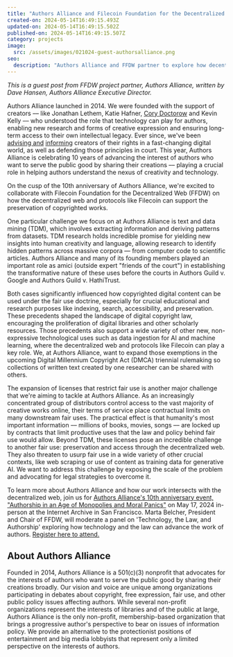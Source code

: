 ```yaml
---
title: "Authors Alliance and Filecoin Foundation for the Decentralized Web: Supporting Public Interest Authors with Decentralized Tools"
created-on: 2024-05-14T16:49:15.493Z
updated-on: 2024-05-14T16:49:15.502Z
published-on: 2024-05-14T16:49:15.507Z
category: projects
image:
  src: /assets/images/021024-guest-authorsalliance.png
seo:
  description: "Authors Alliance and FFDW partner to explore how decentralized web technologies can support public interest authors, copyright preservation, and text mining research."
---
```


*This is a guest post from FFDW project partner, Authors Alliance, written by Dave Hansen, Authors Alliance Executive Director.* 

Authors Alliance launched in 2014. We were founded with the support of creators –– like Jonathan Lethem, Katie Hafner, [Cory Doctorow](https://boingboing.net/2014/05/14/authors-alliance-new-writers.html) and Kevin Kelly –– who understood the role that technology can play for authors, enabling new research and forms of creative expression and ensuring long-term access to their own intellectual legacy. Ever since, we've been [advising and](https://www.authorsalliance.org/resources/rights-reversion-portal/) [informing](https://www.authorsalliance.org/resources/fair-use/) creators of their rights in a fast-changing digital world, as well as defending those principles in court. This year, Authors Alliance is celebrating 10 years of advancing the interest of authors who want to serve the public good by sharing their creations –– playing a crucial role in helping authors understand the nexus of creativity and technology.

On the cusp of the 10th anniversary of Authors Alliance, we're excited to collaborate with Filecoin Foundation for the Decentralized Web (FFDW) on how the decentralized web and protocols like Filecoin can support the preservation of copyrighted works. 

One particular challenge we focus on at Authors Alliance is text and data mining (TDM), which involves extracting information and deriving patterns from datasets. TDM research holds incredible promise for yielding new insights into human creativity and language, allowing research to identify hidden patterns across massive corpora –– from computer code to scientific articles. Authors Alliance and many of its founding members played an important role as amici (outside expert "friends of the court") in establishing the transformative nature of these uses before the courts in Authors Guild v. Google and Authors Guild v. HathiTrust. 

Both cases significantly influenced how copyrighted digital content can be used under the fair use doctrine, especially for crucial educational and research purposes like indexing, search, accessibility, and preservation. These precedents shaped the landscape of digital copyright law, encouraging the proliferation of digital libraries and other scholarly resources. Those precedents also support a wide variety of other new, non-expressive technological uses such as data ingestion for AI and machine learning, where the decentralized web and protocols like Filecoin can play a key role. We, at Authors Alliance, want to expand those exemptions in the upcoming Digital Millennium Copyright Act (DMCA) triennial rulemaking so collections of written text created by one researcher can be shared with others. 

The expansion of licenses that restrict fair use is another major challenge that we're aiming to tackle at Authors Alliance. As an increasingly concentrated group of distributors control access to the vast majority of creative works online, their terms of service place contractual limits on many downstream fair uses. The practical effect is that humanity's most important information –– millions of books, movies, songs –– are locked up by contracts that limit productive uses that the law and policy behind fair use would allow. Beyond TDM, these licenses pose an incredible challenge to another fair use: preservation and access through the decentralized web. They also threaten to usurp fair use in a wide variety of other crucial contexts, like web scraping or use of content as training data for generative AI. We want to address this challenge by exposing the scale of the problem and advocating for legal strategies to overcome it.  

To learn more about Authors Alliance and how our work intersects with the decentralized web, join us for [Authors Alliance's 10th anniversary event, "Authorship in an Age of Monopolies and Moral Panics"](https://www.authorsalliance.org/2024/03/15/authors-alliance-10th-anniversary-event-authorship-in-an-age-of-monopoly-and-moral-panics/) on May 17, 2024 in-person at the Internet Archive in San Francisco. Marta Belcher, President and Chair of FFDW, will moderate a panel on 'Technology, the Law, and Authorship' exploring how technology and the law can advance the work of authors. [Register here to attend.](https://www.eventbrite.com/e/authorship-in-an-age-of-monopoly-and-moral-panics-tickets-862493018837?aff=oddtdtcreator)

## About Authors Alliance

Founded in 2014, Authors Alliance is a 501(c)(3) nonprofit that advocates for the interests of authors who want to serve the public good by sharing their creations broadly. Our vision and voice are unique among organizations participating in debates about copyright, free expression, fair use, and other public policy issues affecting authors. While several non-profit organizations represent the interests of libraries and of the public at large, Authors Alliance is the only non-profit, membership-based organization that brings a progressive author's perspective to bear on issues of information policy. We provide an alternative to the protectionist positions of entertainment and big media lobbyists that represent only a limited perspective on the interests of authors.
